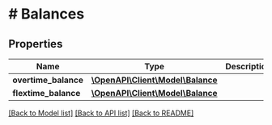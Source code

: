 # # Balances

## Properties

Name | Type | Description | Notes
------------ | ------------- | ------------- | -------------
**overtime_balance** | [**\OpenAPI\Client\Model\Balance**](Balance.md) |  |
**flextime_balance** | [**\OpenAPI\Client\Model\Balance**](Balance.md) |  |

[[Back to Model list]](../../README.md#models) [[Back to API list]](../../README.md#endpoints) [[Back to README]](../../README.md)
